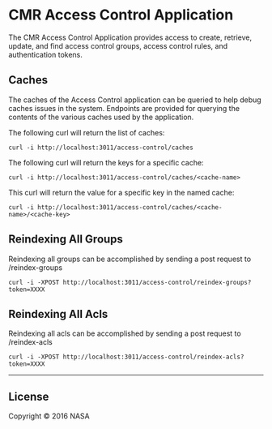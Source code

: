 # CMR Access Control Application

The CMR Access Control Application provides access to create, retrieve, update, and find access control groups, access control rules, and authentication tokens.

## <a name="caches"></a> Caches

The caches of the Access Control application can be queried to help debug caches issues in the system. Endpoints are provided for querying the contents of the various caches used by the application.

The following curl will return the list of caches:

    curl -i http://localhost:3011/access-control/caches

The following curl will return the keys for a specific cache:

    curl -i http://localhost:3011/access-control/caches/<cache-name>

This curl will return the value for a specific key in the named cache:

    curl -i http://localhost:3011/access-control/caches/<cache-name>/<cache-key>

## Reindexing All Groups

Reindexing all groups can be accomplished by sending a post request to /reindex-groups

    curl -i -XPOST http://localhost:3011/access-control/reindex-groups?token=XXXX

## Reindexing All Acls

Reindexing all acls can be accomplished by sending a post request to /reindex-acls

    curl -i -XPOST http://localhost:3011/access-control/reindex-acls?token=XXXX


***

## License

Copyright © 2016 NASA
